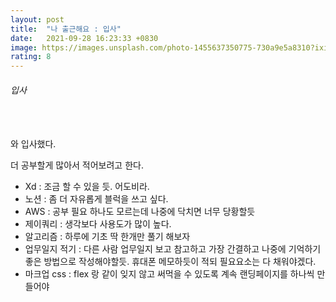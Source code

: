 ```yaml
---
layout: post
title:  "나 출근해요 : 입사"
date:   2021-09-28 16:23:33 +0830
image: https://images.unsplash.com/photo-1455637350775-730a9e5a8310?ixid=MnwxMjA3fDB8MHxzZWFyY2h8MjZ8fGhhcHB5fGVufDB8fDB8fA%3D%3D&ixlib=rb-1.2.1&auto=format&fit=crop&w=500&q=60
rating: 8
---
```


###### 입사
<br>

<br>
와 입사했다. 

<br>

더 공부할게 많아서 적어보려고 한다.  
  
- Xd : 조금 할 수 있을 듯. 어도비라.  
- 노션 : 좀 더 자유롭게 블럭을 쓰고 싶다.  
- AWS : 공부 필요 하나도 모르는데 나중에 닥치면 너무 당황할듯  
- 제이쿼리 : 생각보다 사용도가 많이 높다.  
- 알고리즘 : 하루에 기초 딱 한개만 풀기 해보자  
- 업무일지 적기 : 다른 사람 업무일지 보고 참고하고 가장 간결하고 나중에 기억하기 좋은 방법으로 작성해야할듯. 휴대폰 메모하듯이 적되 필요요소는 다 채워야겠다.  
- 마크업 css : flex 랑 같이 잊지 않고 써먹을 수 있도록 계속 랜딩페이지를 하나씩 만들어야  
